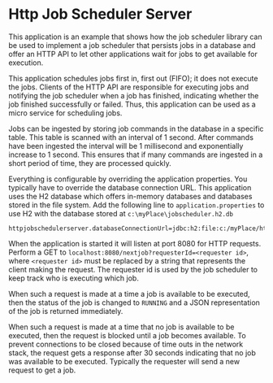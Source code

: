 # Http Job Scheduler Server

This application is an example that shows how the job scheduler library can be used
to implement a job scheduler that persists jobs in a database and offer an HTTP API 
to let other applications wait for jobs to get available for execution.

This application 
schedules jobs first in, first out (FIFO); it does not execute the jobs.
Clients of the HTTP API are responsible for executing jobs and notifying the job scheduler
when a job has finished, indicating whether the job finished successfully or failed. 
Thus, this application can be used as a micro service for scheduling jobs.

Jobs can be ingested by storing job commands in the database in a specific 
table. This table is scanned with an interval of 1 second. After commands have been ingested
the interval will be 1 millisecond and exponentially increase to 1 second. This ensures
that if many commands are ingested in a short period of time, they are processed quickly.
 
Everything is configurable by overriding the application properties.
You typically have to override the database connection URL. This application
uses the H2 database which offers in-memory databases and databases stored
in the file system. Add the following line to `application.properties`
to use H2 with the database stored at `c:\myPlace\jobscheduler.h2.db`

    httpjobschedulerserver.databaseConnectionUrl=jdbc:h2:file:c:/myPlace/httpjobscheduler;AUTO_SERVER=TRUE

When the application is started it will listen at port 8080 for HTTP requests.
Perform a GET to `localhost:8080/nextjob?requesterId=<requester id>`, where
`<requester id>` must be replaced by a string that represents the client making the request.
The requester id is used by the job scheduler to keep track who is executing which job.

When such a request is made at a time a job is available to be executed, then the status
of the job is changed to `RUNNING` and a JSON representation of the job is returned
immediately.

When such a request is made at a time that no job is available to be executed, then the request
is blocked until a job becomes available. To prevent connections to be closed 
because of time outs in the network stack, the request gets a response after
30 seconds indicating that no job was available to be executed. Typically the requester
will send a new request to get a job.
 
